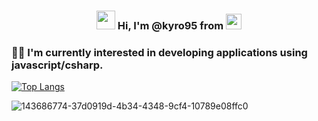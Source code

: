 ### <p align="center"><img src="https://raw.githubusercontent.com/MartinHeinz/MartinHeinz/master/wave.gif" width="30px"> Hi, I'm @kyro95 from <img src="https://user-images.githubusercontent.com/46943169/143686774-37d0919d-4b34-4348-9cf4-10789e08ffc0.png" width="25px"></p>

### <p align="left">🧑‍💻 I'm currently interested in developing applications using javascript/csharp.</p> 

<right> [![Top Langs](https://github-readme-stats.vercel.app/api/top-langs/?username=kyro95)](https://github.com/anuraghazra/github-readme-stats) 





<!---
kyro95/kyro95 is a ✨ special ✨ repository because its `README.md` (this file) appears on your GitHub profile.
You can click the Preview link to take a look at your changes.
--->

![143686774-37d0919d-4b34-4348-9cf4-10789e08ffc0](https://user-images.githubusercontent.com/46943169/143686790-26aa2a16-b4f3-4fdf-8241-64e1aa66672f.png)
